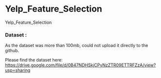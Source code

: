 # Yelp_Feature_Selection
Yelp_Feature_Selection


### Dataset :
As the dataset was more than 100mb, could not upload it directly to the github.

Please find the dataset here:
https://drive.google.com/file/d/0B47NDHSkjCPyNzZTR09ETTRFZzA/view?usp=sharing

